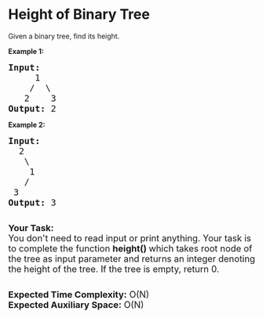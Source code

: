 # Height of Binary Tree

<p>Given a binary tree, find its height.</p>

<strong>Example 1: </strong>
<pre><span style="font-size:18px"><strong>Input:</strong>
     1
    /  \
   2    3
<strong>Output:</strong> 2</span>
</pre>


<strong>Example 2: </strong>
<pre><span style="font-size:18px"><strong>Input:</strong>
  2
   \
    1
   /
 3
<strong>Output:</strong> 3   </span></pre>


<p><br>
<span style="font-size:18px"><strong>Your Task:</strong><br>
You don't need to read input or print anything. Your task is to complete the function <strong>height() </strong>which takes root node of the tree as input parameter and returns an integer denoting the height of the tree. If the tree is empty, return 0.&nbsp;</span></p>


<p><br>
<span style="font-size:18px"><strong>Expected Time Complexity:</strong> O(N)<br>
<strong>Expected Auxiliary Space:</strong> O(N)</span></p>
